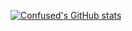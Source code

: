 [![Confused's GitHub stats](https://github-readme-stats.vercel.app/api?username=ConfusedRobo&show_icons=true&theme=dark )](https://github.com/ConfusedRobo/github-readme-stats)
